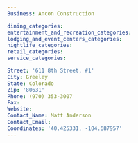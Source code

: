 ```yaml
---
Business: Ancon Construction

dining_categories:
entertainment_and_recreation_categories:
lodging_and_event_centers_categories:
nightlife_categories:
retail_categories:
service_categories:

Street: '611 8th Street, #1'
City: Greeley
State: Colorado
Zip: '80631'
Phone: (970) 353-3007
Fax:
Website:
Contact_Name: Matt Anderson
Contact_Email:
Coordinates: '40.425331, -104.687957'
---
```



